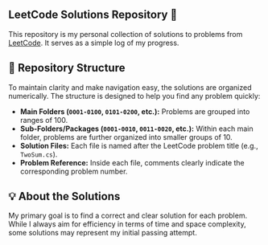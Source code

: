 ## LeetCode Solutions Repository 🚀

This repository is my personal collection of solutions to problems from [LeetCode](https://leetcode.com/). It serves as a simple log of my progress. 

## 📁 Repository Structure

To maintain clarity and make navigation easy, the solutions are organized numerically. The structure is designed to help you find any problem quickly:

-   **Main Folders (`0001-0100`, `0101-0200`, etc.):** Problems are grouped into ranges of 100.
-   **Sub-Folders/Packages (`0001-0010`, `0011-0020`, etc.):** Within each main folder, problems are further organized into smaller groups of 10.
-   **Solution Files:** Each file is named after the LeetCode problem title (e.g., `TwoSum.cs`).
-   **Problem Reference:** Inside each file, comments clearly indicate the corresponding problem number.

## 💡 About the Solutions

My primary goal is to find a correct and clear solution for each problem. While I always aim for efficiency in terms of time and space complexity, some solutions may represent my initial passing attempt.
